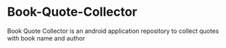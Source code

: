 # Book-Quote-Collector
Book Quote Collector is an android application repository to collect quotes with book name and author
